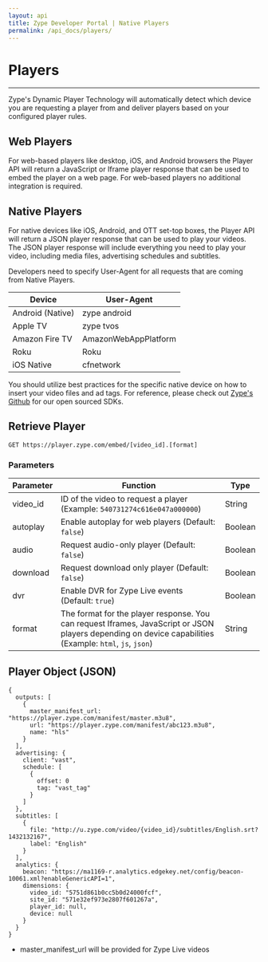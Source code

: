 ```yaml
---
layout: api
title: Zype Developer Portal | Native Players
permalink: /api_docs/players/
---
```


# Players

---
Zype's Dynamic Player Technology will automatically detect which device you are requesting a player from and deliver players based on your configured player rules.

## Web Players

For web-based players like desktop, iOS, and Android browsers the Player API will return a JavaScript or Iframe player response that can be used to embed the player on a web page. For web-based players no additional integration is required.

## Native Players

For native devices like iOS, Android, and OTT set-top boxes, the Player API will return a JSON player response that can be used to play your videos. The JSON player response will include everything you need to play your video, including media files, advertising schedules and subtitles.

Developers need to specify User-Agent for all requests that are coming from Native Players.

Device | User-Agent 
--------- | -------- 
Android (Native) | zype android 
Apple TV | zype tvos
Amazon Fire TV | AmazonWebAppPlatform
Roku | Roku
iOS Native | cfnetwork

You should utilize best practices for the specific native device on how to insert your video files and ad tags. For reference,
please check out [Zype's Github](https://github.com/zype/) for our open sourced SDKs.

## Retrieve Player

```
GET https://player.zype.com/embed/[video_id].[format]
```

### Parameters

Parameter | Function | Type
--------- | -------- | ----
video_id | ID of the video to request a player (Example: `540731274c616e047a000000`) | String
autoplay | Enable autoplay for web players (Default: `false`) | Boolean
audio | Request audio-only player (Default: `false`) | Boolean
download | Request download only player (Default: `false`) | Boolean
dvr | Enable DVR for Zype Live events (Default: `true`) | Boolean
format | The format for the player response. You can request Iframes, JavaScript or JSON players depending on device capabilities (Example: `html`, `js`, `json`) | String

## Player Object (JSON)
```
{
  outputs: [
    {
      master_manifest_url: "https://player.zype.com/manifest/master.m3u8",
      url: "https://player.zype.com/manifest/abc123.m3u8",
      name: "hls"
    }
  ],
  advertising: {
    client: "vast",
    schedule: [
      {
        offset: 0
        tag: "vast_tag"
      }
    ]
  },
  subtitles: [
    {
      file: "http://u.zype.com/video/{video_id}/subtitles/English.srt?1432132167",
      label: "English"
    }
  ],
  analytics: {
    beacon: "https://ma1169-r.analytics.edgekey.net/config/beacon-10061.xml?enableGenericAPI=1",
    dimensions: {
      video_id: "5751d861b0cc5b0d24000fcf",
      site_id: "571e32ef973e2807f601267a",
      player_id: null,
      device: null
    }
  }
}
```
- master_manifest_url will be provided for Zype Live videos

